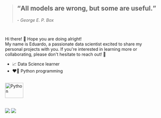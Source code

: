 
<blockquote>
<h2>
    <q>All models are wrong, but some are useful.</q>
</h2>
<i>- George E. P. Box</i>
</blockquote>
<br>

Hi there! 👋 Hope you are doing alright! <br>
My name is Eduardo, a passionate data scientist excited to share my personal projects with you. If you're interested in learning more or collaborating, please don't hesitate to reach out! 🚀



- 📈 Data Science learner
- ❤️‍🔥 Python programming

<div style="display: inline-block"><br>
  <img align="center" alt="Python" height="50" width="60" src="https://cdn.jsdelivr.net/gh/devicons/devicon/icons/python/python-original.svg">
 
 </div>
 <br>
 <br>
 <br>
 
 <div>
  <a href="https://www.linkedin.com/in/eduardo-veiga-0728221a6/" target="_blank"><img src="https://img.shields.io/badge/LinkedIn-0077B5?style=for-the-badge&logo=linkedin&logoColor=white"></a>
  <a href="mailto:etaveiga@gmail.com" target="_blank"><img src="https://img.shields.io/badge/Gmail-D14836?style=for-the-badge&logo=gmail&logoColor=white"></a>
